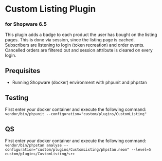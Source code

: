 # Custom Listing Plugin
### for Shopware 6.5
This plugin adds a badge to each product the user has bought on the listing pages.
This is done via session, since the listing page is cached.
Subscribers are listening to login (token recreation) and order events. Cancelled orders are filtered out and session attribute is cleared on every login.

## Prequisites

- Running Shopware (docker) environment with phpunit and phpstan

## Testing
First enter your docker container and execute the following command:\
``
vendor/bin/phpunit --configuration="custom/plugins/CustomListing"
``
## QS
First enter your docker container and execute the following command:\
``
vendor/bin/phpstan analyse --configuration="custom/plugins/CustomListing/phpstan.neon" --level=5 custom/plugins/CustomListing/src
``
